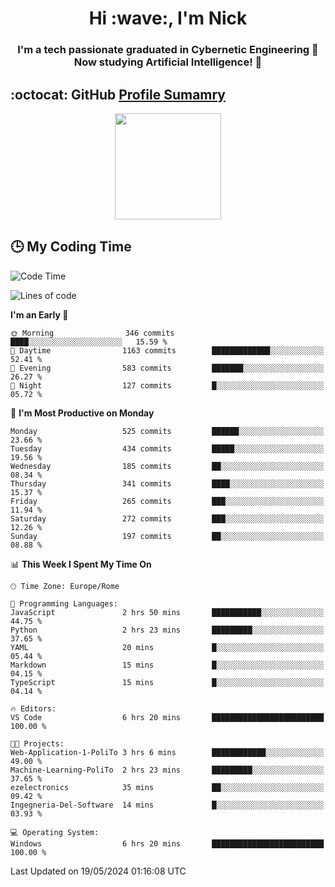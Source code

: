 <h1 align="center">Hi :wave:, I'm Nick</h1>

<h3 align="center">I'm a tech passionate graduated in Cybernetic Engineering 🤖<br>
Now studying Artificial Intelligence! 🧠</h3>


## :octocat: GitHub <a href="https://github.com/vn7n24fzkq/github-profile-summary-cards">Profile Sumamry</a>

<p align="center">
   <img style="height:170px;display:inline-block"  src="http://github-profile-summary-cards.vercel.app/api/cards/profile-details?username=CodeClimberNT&theme=github_dark" />
<!--    <img style="height:170px;display:inline-block"  src="http://github-profile-summary-cards.vercel.app/api/cards/repos-per-language?username=CodeClimberNT&theme=github_dark&exclude=" /> -->
</p>

 ## :clock3: My Coding Time 
 
<!--START_SECTION:waka-->
![Code Time](http://img.shields.io/badge/Code%20Time-212%20hrs%2045%20mins-blue)

![Lines of code](https://img.shields.io/badge/From%20Hello%20World%20I%27ve%20Written-2.7%20million%20lines%20of%20code-blue)

**I'm an Early 🐤** 

```text
🌞 Morning                346 commits         ████░░░░░░░░░░░░░░░░░░░░░   15.59 % 
🌆 Daytime                1163 commits        █████████████░░░░░░░░░░░░   52.41 % 
🌃 Evening                583 commits         ███████░░░░░░░░░░░░░░░░░░   26.27 % 
🌙 Night                  127 commits         █░░░░░░░░░░░░░░░░░░░░░░░░   05.72 % 
```
📅 **I'm Most Productive on Monday** 

```text
Monday                   525 commits         ██████░░░░░░░░░░░░░░░░░░░   23.66 % 
Tuesday                  434 commits         █████░░░░░░░░░░░░░░░░░░░░   19.56 % 
Wednesday                185 commits         ██░░░░░░░░░░░░░░░░░░░░░░░   08.34 % 
Thursday                 341 commits         ████░░░░░░░░░░░░░░░░░░░░░   15.37 % 
Friday                   265 commits         ███░░░░░░░░░░░░░░░░░░░░░░   11.94 % 
Saturday                 272 commits         ███░░░░░░░░░░░░░░░░░░░░░░   12.26 % 
Sunday                   197 commits         ██░░░░░░░░░░░░░░░░░░░░░░░   08.88 % 
```


📊 **This Week I Spent My Time On** 

```text
🕑︎ Time Zone: Europe/Rome

💬 Programming Languages: 
JavaScript               2 hrs 50 mins       ███████████░░░░░░░░░░░░░░   44.75 % 
Python                   2 hrs 23 mins       █████████░░░░░░░░░░░░░░░░   37.65 % 
YAML                     20 mins             █░░░░░░░░░░░░░░░░░░░░░░░░   05.44 % 
Markdown                 15 mins             █░░░░░░░░░░░░░░░░░░░░░░░░   04.15 % 
TypeScript               15 mins             █░░░░░░░░░░░░░░░░░░░░░░░░   04.14 % 

🔥 Editors: 
VS Code                  6 hrs 20 mins       █████████████████████████   100.00 % 

🐱‍💻 Projects: 
Web-Application-1-PoliTo 3 hrs 6 mins        ████████████░░░░░░░░░░░░░   49.00 % 
Machine-Learning-PoliTo  2 hrs 23 mins       █████████░░░░░░░░░░░░░░░░   37.65 % 
ezelectronics            35 mins             ██░░░░░░░░░░░░░░░░░░░░░░░   09.42 % 
Ingegneria-Del-Software  14 mins             █░░░░░░░░░░░░░░░░░░░░░░░░   03.93 % 

💻 Operating System: 
Windows                  6 hrs 20 mins       █████████████████████████   100.00 % 
```


 Last Updated on 19/05/2024 01:16:08 UTC
<!--END_SECTION:waka-->

